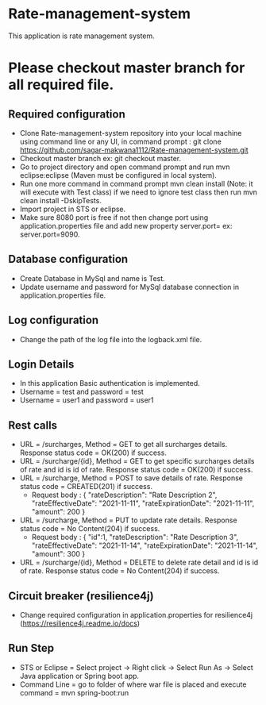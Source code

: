 # Rate-management-system
This application is rate management system.

# Please checkout master branch for all required file.

## Required configuration

- Clone Rate-management-system repository into your local machine using command line or any UI, in command prompt : git clone https://github.com/sagar-makwana1112/Rate-management-system.git
- Checkout master branch ex: git checkout master.
- Go to project directory and open command prompt and run mvn eclipse:eclipse (Maven must be configured in local system).
- Run one more command in command prompt mvn clean install (Note: it will execute with Test class) if we need to ignore test class then run mvn clean install -DskipTests.
- Import project in STS or eclipse.
- Make sure 8080 port is free if not then change port using application.properties file and add new property server.port=<port number> ex: server.port=9090.
  
## Database configuration
- Create Database in MySql and name is Test.
- Update username and password for MySql database connection in application.properties file.

## Log configuration
- Change the path of the log file into the logback.xml file.

## Login Details
- In this application Basic authentication is implemented.
- Username = test and password = test
- Username = user1 and password = user1

## Rest calls
- URL = /surcharges, Method = GET to get all surcharges details. Response status code = OK(200) if success.
- URL = /surcharge/{id}, Method = GET to get specific surcharges details of rate and id is id of rate. Response status code = OK(200) if success.
- URL = /surcharge, Method = POST to save details of rate. Response status code = CREATED(201) if success.
  - Request body :
    {
      "rateDescription": "Rate Description 2",
      "rateEffectiveDate": "2021-11-11",
      "rateExpirationDate": "2021-11-11",
      "amount": 200
    }
- URL = /surcharge, Method = PUT to update rate details. Response status code = No Content(204) if success.
  - Request body : 
    {
      "id":1,
      "rateDescription": "Rate Description 3",
      "rateEffectiveDate": "2021-11-14",
      "rateExpirationDate": "2021-11-14",
      "amount": 300
    }
- URL = /surcharge/{id}, Method = DELETE to delete rate detail and id is id of rate. Response status code = No Content(204) if success.

## Circuit breaker (resilience4j)
- Change required configuration in application.properties for resilience4j (https://resilience4j.readme.io/docs)

## Run Step
- STS or Eclipse = Select project -> Right click -> Select Run As -> Select Java application or Spring boot app.
- Command Line = go to folder of where war file is placed and execute command = mvn spring-boot:run
